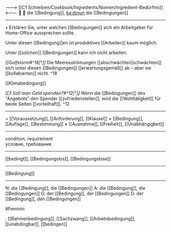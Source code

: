 ---> [[C1 Schreiben/Cookbook/Ingredients/Nomen/Ingredient-Bedürfnis]] <---
🤝 🔴 die [[Bedingung]], [bəˈdɪŋʊŋ](https://youglish.com/pronounce/Bedingung/german)
die [[Bedingungen]]

---
•	Erklären Sie, unter welchen [[Bedingungen]] sich ein Arbeitgeber für Home-Office aussprechen sollte.

Unter diesen [[Bedingung]]en ist produktives [[Arbeiten]] kaum möglich.


Unter [[solchen]] [[Bedingungen]] kann ich nicht arbeiten.

*[[Golfstorm#^18|^]]* Die Meeresströmungen [[abschwächten|schwächten]] sich unter diesen [[Bedingungen]] [[erwartungsgemäß]] ab – aber sie [[kollabierten]] nicht. ^18


[[Klimabedingung]]

*[[3 Soll man Geld spenden?#^12|^]]* Wenn die [[Bedingungen]] des "Angebots" den Spender [[zufriedenstellen]], wird die [[Wohltätigkeit]] für beide Seiten [[vorteilhaft]]. ^12


---
= [[Voraussetzung]], [[Anforderung]], [[Klausel]]
≈ [[Bedingung]], [[Auflage]], [[Bestimmung]]
≠ [[Ausnahme]], [[Freiheit]], [[Unabhängigkeit]]

---
condition, requirement  
условие, требование

---
[[bedingt]], [[Bedingungslos]], [[Bedingungslose]]

---
[[Bedingung]]


---
N: die [[Bedingung]], die [[Bedingungen]]
A: die [[Bedingung]], die [[Bedingungen]]
G: der [[Bedingung]], der [[Bedingungen]]
D: der [[Bedingung]], den [[Bedingungen]]

#Feminin 


, [[Rahmenbedingung]], [[Sachzwang]], [[Arbeitsbedingung]], [[unabdingbar]], [[bedingen]]